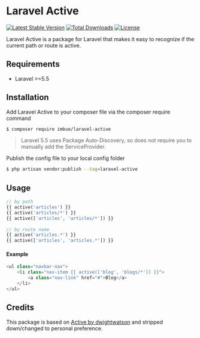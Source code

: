 # Laravel Active

[![Latest Stable Version](https://poser.pugx.org/imbue/laravel-active/v/stable)](https://packagist.org/packages/imbue/laravel-active)
[![Total Downloads](https://poser.pugx.org/imbue/laravel-active/downloads)](https://packagist.org/packages/imbue/laravel-active)
[![License](https://poser.pugx.org/imbue/laravel-active/license)](https://packagist.org/packages/imbue/laravel-active)

Laravel Active is a package for Laravel that makes it easy to recognize if the current path or route is active.

## Requirements
- Laravel >=5.5

## Installation
Add Laravel Active to your composer file via the composer require command
```bash
$ composer require imbue/laravel-active
```

> Laravel 5.5 uses Package Auto-Discovery, so does not require you to manually add the ServiceProvider.

Publish the config file to your local config folder
```sh
$ php artisan vendor:publish --tag=laravel-active
```

## Usage
```php
// by path
{{ active('articles') }}
{{ active('articles/*') }}
{{ active(['articles', 'articles/*']) }}
  
// by route name
{{ active('articles.*') }}
{{ active(['articles', 'articles.*']) }}
```

#### Example
```php
<ul class="navbar-nav">
    <li class="nav-item {{ active(['blog', 'blogs/*']) }}">
        <a class="nav-link" href="#">Blog</a>
    </li>
</ul>
```

## Credits
This package is based on [Active by dwightwatson](https://github.com/dwightwatson/active) and stripped down/changed to personal preference.
